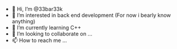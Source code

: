 - 👋 Hi, I’m @33bar33k
- 👀 I’m interested in back end development (For now i bearly know anything)
- 🌱 I’m currently learning C++ 
- 💞️ I’m looking to collaborate on ...
- 📫 How to reach me ...

<!---
33bar33k/33bar33k is a ✨ special ✨ repository because its `README.md` (this file) appears on your GitHub profile.
You can click the Preview link to take a look at your changes.
--->
